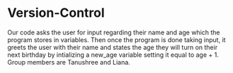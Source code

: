 # Version-Control
Our code asks the user for input regarding their name and age which the program stores in variables. Then once the program is done taking input, it greets the user with their name and states the  age they will turn on their next birthday by intializing a new_age variable setting it equal to age + 1. Group members are Tanushree and Liana.
